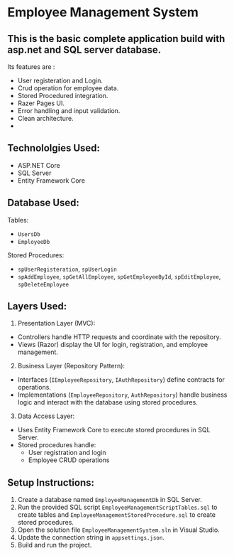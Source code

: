 #  Employee Management System

## This is the basic complete application build with asp.net and SQL server database.
Its features are :
- User registeration and Login.
- Crud operation for employee data.
- Stored Procedured integration.
- Razer Pages UI.
- Error handling and input validation.
- Clean architecture.
- 
## Technololgies Used:
- ASP.NET Core
- SQL Server
- Entity Framework Core

## Database Used:
Tables:
- `UsersDb`
- `EmployeeDb`

Stored Procedures:
- `spUserRegisteration`, `spUserLogin`
- `spAddEmployee`, `spGetAllEmployee`, `spGetEmployeeById`, `spEditEmployee`, `spDeleteEmployee`

## Layers Used:

1. Presentation Layer (MVC):
- Controllers handle HTTP requests and coordinate with the repository.
- Views (Razor) display the UI for login, registration, and employee management.

2. Business Layer (Repository Pattern):
- Interfaces (`IEmployeeRepository`, `IAuthRepository`) define contracts for operations.
- Implementations (`EmployeeRepository`, `AuthRepository`) handle business logic and interact with the database using stored procedures.

3. Data Access Layer:
- Uses Entity Framework Core to execute stored procedures in SQL Server.
- Stored procedures handle:
    - User registration and login 
    - Employee CRUD operations
    
## Setup Instructions:
1. Create a database named `EmployeeManagementDb` in SQL Server.
2. Run the provided SQL script `EmployeeManagementScriptTables.sql` to create tables and  `EmployeeManagementStoredProcedure.sql` to create stored procedures.
3. Open the solution file `EmployeeManagementSystem.sln` in Visual Studio.
4. Update the connection string in `appsettings.json`.
5. Build and run the project.
